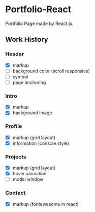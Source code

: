 # Portfolio-React

Portfolio Page made by React.js.

## Work History

### Header

- [x] markup
- [ ] background color (scroll responsive)
- [ ] symbol
- [ ] page anchoring

### Intro

- [x] markup
- [x] background image

### Profile

- [x] markup (grid layout)
- [x] information (console style)

### Projects

- [x] markup (grid layout)
- [x] hover animation
- [ ] modal window

### Contact

- [x] markup (fontawesome in react)
